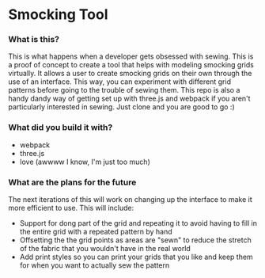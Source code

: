 # Smocking Tool

### What is this?

This is what happens when a developer gets obsessed with sewing. This is a proof of concept to create a tool that helps with modeling smocking grids virtually. It allows a user to create smocking grids on their own through the use of an interface. This way, you can experiment with different grid patterns before going to the trouble of sewing them. This repo is also a handy dandy way of getting set up with three.js and webpack if you aren't particularly interested in sewing. Just clone and you are good to go :)

### What did you build it with?

* webpack
* three.js
* love (awwww I know, I'm just too much)

### What are the plans for the future
The next iterations of this will work on changing up the interface to make it more efficient to use. This will include:

* Support for dong part of the grid and repeating it to avoid having to fill in the entire grid with a repeated pattern by hand
* Offsetting the the grid points as areas are "sewn" to reduce the stretch of the fabric that you wouldn't have in the real world
* Add print styles so you can print your grids that you like and keep them for when you want to actually sew the pattern
